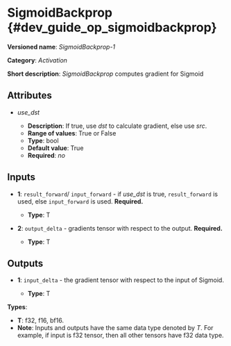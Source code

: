 # SigmoidBackprop {#dev_guide_op_sigmoidbackprop}

**Versioned name**: *SigmoidBackprop-1*

**Category**: *Activation*

**Short description**: *SigmoidBackprop* computes gradient for Sigmoid

## Attributes

* *use_dst*

  * **Description**: If true, use *dst* to calculate gradient, else use *src*.
  * **Range of values**: True or False
  * **Type**: bool
  * **Default value**: True
  * **Required**: *no*

## Inputs

* **1**:  ``result_forward``/ ``input_forward`` - if *use_dst* is true,
  ``result_forward`` is used, else ``input_forward`` is used. **Required.**

  * **Type**: T

* **2**: ``output_delta`` - gradients tensor with respect to the output.
  **Required.**

  * **Type**: T

## Outputs

* **1**: ``input_delta`` - the gradient tensor with respect to the input of
  Sigmoid.

  * **Type**: T

**Types**:

* **T**: f32, f16, bf16.
* **Note**: Inputs and outputs have the same data type denoted by *T*. For
  example, if input is f32 tensor, then all other tensors have f32 data type.
